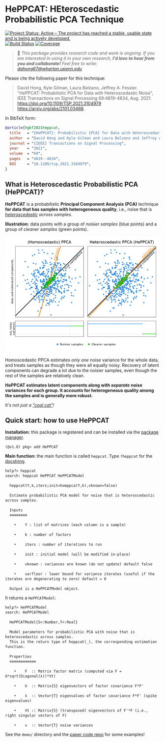 # HePPCAT: HEteroscedastic Probabilistic PCA Technique

[![Project Status: Active – The project has reached a stable, usable state and is being actively developed.](https://www.repostatus.org/badges/latest/active.svg)](https://www.repostatus.org/#active)
[![Build Status](https://github.com/dahong67/HePPCAT.jl/workflows/CI/badge.svg)](https://github.com/dahong67/HePPCAT.jl/actions)
[![Coverage](https://codecov.io/gh/dahong67/HePPCAT.jl/branch/master/graph/badge.svg)](https://codecov.io/gh/dahong67/HePPCAT.jl)

> :wave: *This package provides research code and work is ongoing.
> If you are interested in using it in your own research,
> **I'd love to hear from you and collaborate!**
> Feel free to write: dahong67@wharton.upenn.edu*

Please cite the following paper for this technique:
> David Hong, Kyle Gilman, Laura Balzano, Jeffrey A. Fessler.
> "HePPCAT: Probabilistic PCA for Data with Heteroscedastic Noise",
> IEEE Transactions on Signal Processing 69:4819-4834, Aug. 2021.
> https://doi.org/10.1109/TSP.2021.3104979
> https://arxiv.org/abs/2101.03468.

In BibTeX form:
```bibtex
@article{hgbf2021heppcat,
  title   = "{HePPCAT}: Probabilistic {PCA} for Data with Heteroscedastic Noise",
  author  = "David Hong and Kyle Gilman and Laura Balzano and Jeffrey A. Fessler",
  journal = "{IEEE} Transactions on Signal Processing",
  year    = "2021",
  volume  = "69",
  pages   = "4819--4834",
  DOI     = "10.1109/tsp.2021.3104979",
}
```

## What is Heteroscedastic Probabilistic PCA (HePPCAT)?

**HePPCAT** is a probabilistic **Principal Component Analysis (PCA)** technique
**for data that has samples with heterogeneous quality**,
i.e., noise that is *[heteroscedastic](https://en.wikipedia.org/wiki/Heteroscedasticity) across samples*.

**Illustration:**
data points
with a group of *noisier samples* (blue points)
and a group of *cleaner samples* (green points).

![2D illustration](demo/illustration-2D.png)

Homoscedastic PPCA estimates *only one* noise variance for the whole data,
and treats samples as though they were all equally noisy.
Recovery of latent components can degrade a lot due to the noisier samples,
even though the rest of the samples are relatively clean.

**HePPCAT estimates latent components along with *separate* noise variances for each group.
It accounts for heterogeneous quality among the samples and is generally more robust.**

*It's not just a ["cool cat"](https://en.wiktionary.org/wiki/hepcat)!*

## Quick start: how to use HePPCAT

**Installation:**
this package is registered and can be installed
via the [package manager](https://docs.julialang.org/en/v1/stdlib/Pkg/).
```
(@v1.8) pkg> add HePPCAT
```

**Main function:**
the main function is called `heppcat`.
Type `?heppcat` for the [docstring](https://docs.julialang.org/en/v1/manual/documentation/#Accessing-Documentation).
```
help?> heppcat
search: heppcat HePPCAT HePPCATModel

  heppcat(Y,k,iters;init=homppca(Y,k),vknown=false)

  Estimate probabilistic PCA model for noise that is heteroscedastic across samples.

  Inputs
  ≡≡≡≡≡≡≡≡

    •    Y : list of matrices (each column is a sample)

    •    k : number of factors

    •    iters : number of iterations to run

    •    init : initial model (will be modified in-place)

    •    vknown : variances are known (do not update) default false

    •    varfloor : lower bound for variance iterates (useful if the iterates are degenerating to zero) default = 0

  Output is a HePPCATModel object.
```
It returns a `HePPCATModel`:
```
help?> HePPCATModel
search: HePPCATModel

  HePPCATModel{S<:Number,T<:Real}

  Model parameters for probabilistic PCA with noise that is heteroscedastic across samples.
  This is the return type of heppcat(_), the corresponding estimation function.

  Properties
  ≡≡≡≡≡≡≡≡≡≡≡≡

    •    F  :: Matrix factor matrix (computed via F = U*sqrt(Diagonal(λ))*Vt)

    •    U  :: Matrix{S} eigenvectors of factor covariance F*F'

    •    λ  :: Vector{T} eigenvalues of factor covariance F*F' (spike eigenvalues)

    •    Vt :: Matrix{S} (transposed) eigenvectors of F'*F (i.e., right singular vectors of F)

    •    v  :: Vector{T} noise variances
```
See the `demo/` directory and the [paper code repo](https://gitlab.com/dahong/heteroscedastic-probabilistic-pca) for some examples!
